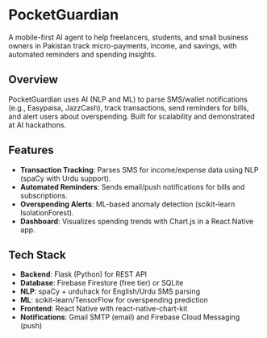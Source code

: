 # PocketGuardian

A mobile-first AI agent to help freelancers, students, and small business owners in Pakistan track micro-payments, income, and savings, with automated reminders and spending insights.

## Overview
PocketGuardian uses AI (NLP and ML) to parse SMS/wallet notifications (e.g., Easypaisa, JazzCash), track transactions, send reminders for bills, and alert users about overspending. Built for scalability and demonstrated at AI hackathons.

## Features
- **Transaction Tracking**: Parses SMS for income/expense data using NLP (spaCy with Urdu support).
- **Automated Reminders**: Sends email/push notifications for bills and subscriptions.
- **Overspending Alerts**: ML-based anomaly detection (scikit-learn IsolationForest).
- **Dashboard**: Visualizes spending trends with Chart.js in a React Native app.

## Tech Stack
- **Backend**: Flask (Python) for REST API
- **Database**: Firebase Firestore (free tier) or SQLite
- **NLP**: spaCy + urduhack for English/Urdu SMS parsing
- **ML**: scikit-learn/TensorFlow for overspending prediction
- **Frontend**: React Native with react-native-chart-kit
- **Notifications**: Gmail SMTP (email) and Firebase Cloud Messaging (push)


